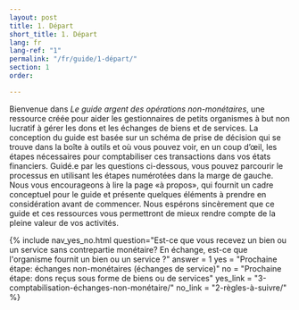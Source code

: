 ```yaml
---
layout: post
title: 1. Départ
short_title: 1. Départ
lang: fr
lang-ref: "1"
permalink: "/fr/guide/1-départ/"
section: 1
order: 

---
```

Bienvenue dans _Le guide argent des opérations non-monétaires_, une ressource créée pour aider les gestionnaires de petits organismes à but non lucratif à gérer les dons et les échanges de biens et de services. La conception du guide est basée sur un schéma de prise de décision qui se trouve dans la boîte à outils et où vous pouvez voir, en un coup d’œil, les étapes nécessaires pour comptabiliser ces transactions dans vos états financiers. Guidé.e par les questions ci-dessous, vous pouvez parcourir le processus en utilisant les étapes numérotées dans la marge de gauche. Nous vous encourageons à lire la page «à propos», qui fournit un cadre conceptuel pour le guide et présente quelques éléments à prendre en considération avant de commencer. Nous espérons sincèrement que ce guide et ces ressources vous permettront de mieux rendre compte de la pleine valeur de vos activités.

{% include nav_yes_no.html question="Est-ce que vous recevez un bien ou un service sans contrepartie monétaire?
En échange, est-ce que l'organisme fournit un bien ou un service ?" answer = 1
yes = "Prochaine étape: échanges non-monétaires (échanges de service)"
no = "Prochaine étape: dons reçus sous forme de biens ou de services"
yes_link = "3-comptabilisation-échanges-non-monétaire/"
no_link = "2-règles-à-suivre/"
%}